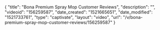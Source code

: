{
    "title": "Bona Premium Spray Mop Customer Reviews",
    "description": "",
    "videoid": "156259587",
    "date_created": "1521665651",
    "date_modified": "1521733761",
    "type": "captivate",
    "layout": "video",
    "url": "\/v\/bona-premium-spray-mop-customer-reviews\/156259587"
}